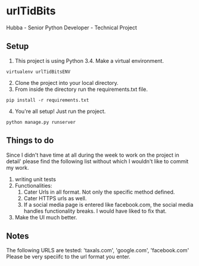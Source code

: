 # urlTidBits
Hubba - Senior Python Developer - Technical Project

## Setup

1) This project is using Python 3.4. Make a virtual environment.

```
virtualenv urlTidBitsENV
```

2) Clone the project into your local directory.
3) From inside the directory run the requirements.txt file.

```
pip install -r requirements.txt
```

4) You're all setup! Just run the project.

```
python manage.py runserver
```

## Things to do

Since I didn't have time at all during the week to work on the project in detail' please find the following list without which I wouldn't like to commit my work.

1) writing unit tests
2) Functionalities:
	1) Cater Urls in all format. Not only the specific method defined.
	2) Cater HTTPS urls as well.
	3) If a social media page is entered like facebook.com, the social media handles functionality breaks. I would have liked to fix that.
3) Make the UI much better.

## Notes

The following URLS are tested: 'taxals.com', 'google.com', 'facebook.com'
Please be very speciifc to the url format you enter.
